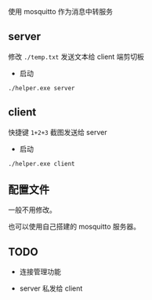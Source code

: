 使用 mosquitto 作为消息中转服务

## server

修改 `./temp.txt` 发送文本给 client 端剪切板

- 启动

```shell
./helper.exe server
```

## client

快捷键 `1+2+3` 截图发送给 server

- 启动

```shell
./helper.exe client
```

## 配置文件

一般不用修改。

也可以使用自己搭建的 mosquitto 服务器。



## TODO

- 连接管理功能

- server 私发给 client